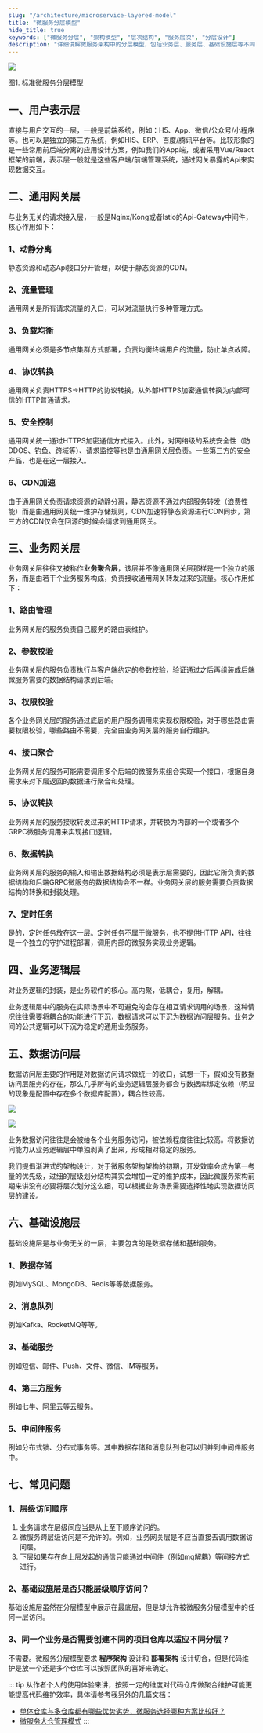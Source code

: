 ```yaml
---
slug: "/architecture/microservice-layered-model"
title: "微服务分层模型"
hide_title: true
keywords: ["微服务分层", "架构模型", "层次结构", "服务层次", "分层设计"]
description: "详细讲解微服务架构中的分层模型，包括业务层、服务层、基础设施层等不同层次的职责和设计原则"
---
```


![](/attachments/image2020-11-26_14-22-34.png)

图1. 标准微服务分层模型

## 一、用户表示层

直接与用户交互的一层，一般是前端系统，例如：H5、App、微信/公众号/小程序等。也可以是独立的第三方系统，例如HIS、ERP、百度/腾讯平台等。比较形象的是一些常用前后端分离的应用设计方案，例如我们的App端，或者采用Vue/React框架的前端，表示层一般就是这些客户端/前端管理系统，通过网关暴露的Api来实现数据交互。

## 二、通用网关层

与业务无关的请求接入层，一般是Nginx/Kong或者Istio的Api-Gateway中间件，核心作用如下：

### 1、动静分离

静态资源和动态Api接口分开管理，以便于静态资源的CDN。

### 2、流量管理

通用网关是所有请求流量的入口，可以对流量执行多种管理方式。

### 3、负载均衡

通用网关必须是多节点集群方式部署，负责均衡终端用户的流量，防止单点故障。

### 4、协议转换

通用网关负责HTTPS->HTTP的协议转换，从外部HTTPS加密通信转换为内部可信的HTTP普通请求。

### 5、安全控制

通用网关统一通过HTTPS加密通信方式接入。此外，对网络级的系统安全性（防DDOS、钓鱼、跨域等）、请求监控等也是由通用网关层负责。一些第三方的安全产品，也是在这一层接入。

### 6、CDN加速

由于通用网关负责请求资源的动静分离，静态资源不通过内部服务转发（浪费性能）而是由通用网关统一维护存储规则，CDN加速将静态资源进行CDN同步，第三方的CDN仅会在回源的时候会请求到通用网关。

## 三、业务网关层

业务网关层往往又被称作**业务聚合层**，该层并不像通用网关层那样是一个独立的服务，而是由若干个业务服务构成，负责接收通用网关转发过来的流量。核心作用如下：

### 1、路由管理

业务网关层的服务负责自己服务的路由表维护。

### 2、参数校验

业务网关层的服务负责执行与客户端约定的参数校验，验证通过之后再组装成后端微服务需要的数据结构请求到后端。

### 3、权限校验

各个业务网关层的服务通过底层的用户服务调用来实现权限校验，对于哪些路由需要权限校验，哪些路由不需要，完全由业务网关层的服务自行维护。

### 4、接口聚合

业务网关层的服务可能需要调用多个后端的微服务来组合实现一个接口，根据自身需求来对下层返回的数据进行聚合和处理。

### 5、协议转换

业务网关层的服务接收转发过来的HTTP请求，并转换为内部的一个或者多个GRPC微服务调用来实现接口逻辑。

### 6、数据转换

业务网关层的服务的输入和输出数据结构必须是表示层需要的，因此它所负责的数据结构和后端GRPC微服务的数据结构会不一样。业务网关层的服务需要负责数据结构的转换和封装处理。

### 7、定时任务

是的，定时任务放在这一层。定时任务不属于微服务，也不提供HTTP API，往往是一个独立的守护进程部署，调用内部的微服务实现业务逻辑。

## 四、业务逻辑层

对业务逻辑的封装，是业务软件的核心。高内聚，低耦合，复用，解耦。

业务逻辑层中的服务在实际场景中不可避免的会存在相互请求调用的场景，这种情况往往需要将耦合的功能进行下沉，数据请求可以下沉为数据访问层服务。业务之间的公共逻辑可以下沉为稳定的通用业务服务。

## 五、数据访问层

数据访问层主要的作用是对数据访问请求做统一的收口，试想一下，假如没有数据访问层服务的存在，那么几乎所有的业务逻辑层服务都会与数据库绑定依赖（明显的现象是配置中存在多个数据库配置），耦合性较高。

![](/attachments/image2020-11-26_15-45-35.png)

  

![](/attachments/image2020-11-26_11-30-32.png)

业务数据访问往往是会被给各个业务服务访问，被依赖程度往往比较高。将数据访问能力从业务逻辑层中单独剥离了出来，形成相对稳定的服务。

我们提倡渐进式的架构设计，对于微服务架构架构的初期，开发效率会成为第一考量的优先级，过细的层级划分结构其实会增加一定的维护成本，因此微服务架构前期来讲没有必要将层次划分这么细，可以根据业务场景需要选择性地实现数据访问层的建设。

## 六、基础设施层

基础设施层是与业务无关的一层，主要包含的是数据存储和基础服务。

### 1、数据存储

例如MySQL、MongoDB、Redis等等数据服务。

### 2、消息队列

例如Kafka、RocketMQ等等。

### 3、基础服务

例如短信、邮件、Push、文件、微信、IM等服务。

### 4、第三方服务

例如七牛、阿里云等云服务。

### 5、中间件服务

例如分布式锁、分布式事务等。其中数据存储和消息队列也可以归并到中间件服务中。

## 七、常见问题

### 1、层级访问顺序

1.  业务请求在层级间应当是从上至下顺序访问的。
2.  微服务跨层级访问是不允许的。例如，业务网关层是不应当直接去调用数据访问层。
3.  下层如果存在向上层发起的通信只能通过中间件（例如mq解耦）等间接方式进行。

### 2、基础设施层是否只能层级顺序访问？

基础设施层虽然在分层模型中展示在最底层，但是却允许被微服务分层模型中的任何一层访问。

### 3、同一个业务是否需要创建不同的项目仓库以适应不同分层？

不需要。微服务分层模型要求 **程序架构** 设计和 **部署架构** 设计切合，但是代码维护是放一个还是多个仓库可以按照团队的喜好来确定。

::: tip
从作者个人的使用体验来讲，按照一定的维度对代码仓库做聚合维护可能更能提高代码维护效率，具体请参考我另外的几篇文档：
*   [单体仓库与多仓库都有哪些优势劣势，微服务选择哪种方案比较好？](../../1000-技术管理/2-单体仓库与多仓库都有哪些优势劣势，微服务选择哪种方案比较好？.md)
*   [微服务大仓管理模式](https://goframe.org/docs/design/project-mono-repo)
:::
  

  

  

  

  

  

  

  

  

  

  

  

